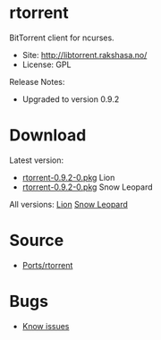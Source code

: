 

# rtorrent #

BitTorrent client for ncurses.

  * Site: http://libtorrent.rakshasa.no/
  * License: GPL

Release Notes:
  * Upgraded to version 0.9.2


# Download #

Latest version:
  * [rtorrent-0.9.2-0.pkg](http://code.google.com/p/rudix/downloads/detail?name=rtorrent-0.9.2-0.pkg) Lion
  * [rtorrent-0.9.2-0.pkg](http://code.google.com/p/rudix-snowleopard/downloads/detail?name=rtorrent-0.9.2-0.pkg) Snow Leopard

All versions: [Lion](http://code.google.com/p/rudix/downloads/list?q=rtorrent) [Snow Leopard](http://code.google.com/p/rudix-snowleopard/downloads/list?q=rtorrent)

# Source #
  * [Ports/rtorrent](http://code.google.com/p/rudix/source/browse/Ports/rtorrent)

# Bugs #
  * [Know issues](http://code.google.com/p/rudix/issues/list?q=rtorrent)
